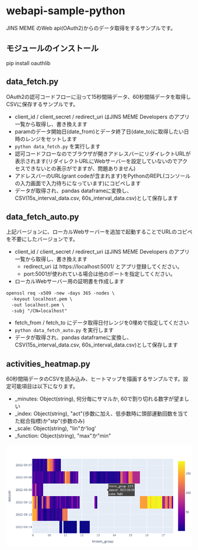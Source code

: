 # webapi-sample-python

JINS MEME のWeb api(OAuth2)からのデータ取得をするサンプルです。

## モジュールのインストール

pip install oauthlib 

## data_fetch.py

OAuth2の認可コードフローに沿って15秒間隔データ、60秒間隔データを取得しCSVに保存するサンプルです。

- client_id / client_secret / redirect_uri はJINS MEME Developers のアプリ一覧から取得し、書き換えます
- paramのデータ開始日(date_from)とデータ終了日(date_to)に取得したい日時のレンジをセットします
- `python data_fetch.py` を実行します
- 認可コードフローなのでブラウザが開きアドレスバーにリダイレクトURLが表示されます(リダイレクトURLにWebサーバーを設定していないのでアクセスできないとの表示がでますが、問題ありません)
- アドレスバーのURL(grant codeが含まれます)をPythonのREPL(コンソールの入力画面で入力待ちになっています)にコピペします
- データが取得され、pandas dataframeに変換し、CSV(15s_interval_data.csv, 60s_interval_data.csv)として保存します

## data_fetch_auto.py

上記バージョンに、ローカルWebサーバーを追加で起動することでURLのコピペを不要にしたバージョンです。

- client_id / client_secret / redirect_uri はJINS MEME Developers のアプリ一覧から取得し、書き換えます
    - redirect_uri は https://localhost:5001/ とアプリ登録してください。
    - port:5001が使われている場合は他のポートを指定してください。
- ローカルWebサーバー用の証明書を作成します

```
openssl req -x509 -new -days 365 -nodes \
  -keyout localhost.pem \
  -out localhost.pem \
  -subj "/CN=localhost"
```

- fetch_from / fetch_to にデータ取得日付レンジを0埋めで指定してください
- `python data_fetch_auto.py` を実行します
- データが取得され、pandas dataframeに変換し、CSV(15s_interval_data.csv, 60s_interval_data.csv)として保存します

## activities_heatmap.py

60秒間隔データのCSVを読み込み、ヒートマップを描画するサンプルです。設定可能項目は以下になります。

- _minutes: Object(string), 何分毎にサマルか, 60で割り切れる数字が望ましい
- _index: Object(string), "act"(歩数に加え、低歩数時に頭部運動回数を当てた総合指標)か"stp"(歩数のみ)
- _scale: Object(string), "lin"か'log'
- _function: Object(string),  "max"か"min"

![activities_heatmap](./images/heatmap.png)